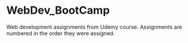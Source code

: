 # WebDev_BootCamp

Web development assignments from Udemy course.
Assignments are numbered in the order they were assigned.
